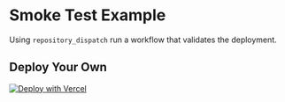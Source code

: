 # Smoke Test Example

Using `repository_dispatch` run a workflow that validates the deployment.


## Deploy Your Own

[![Deploy with Vercel](https://vercel.com/button)](https://vercel.com/new/clone?repository-url=https://github.com/vercel/repository-dispatch/tree/main/examples/smoke-test)